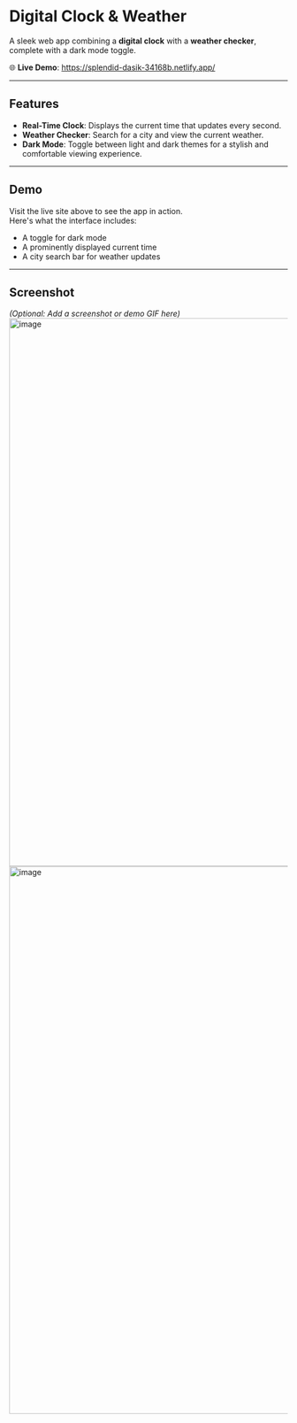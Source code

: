# Digital Clock & Weather

A sleek web app combining a **digital clock** with a **weather checker**, complete with a dark mode toggle.

🌐 **Live Demo**: https://splendid-dasik-34168b.netlify.app/

---

##  Features

- **Real-Time Clock**: Displays the current time that updates every second.
- **Weather Checker**: Search for a city and view the current weather.
- **Dark Mode**: Toggle between light and dark themes for a stylish and comfortable viewing experience.

---

##  Demo

Visit the live site above to see the app in action.  
Here's what the interface includes:

- A toggle for dark mode
- A prominently displayed current time
- A city search bar for weather updates

---

##  Screenshot

*(Optional: Add a screenshot or demo GIF here)*  
<img width="1918" height="991" alt="image" src="https://github.com/user-attachments/assets/83fc70d4-23bf-4576-a2e6-9ecd0f41e1d3" />
<img width="1919" height="990" alt="image" src="https://github.com/user-attachments/assets/c9b73145-dc6d-4ed2-98fe-84b077a85cc1" />


